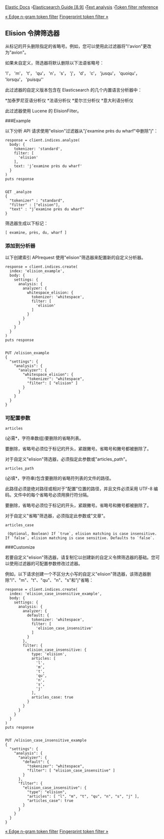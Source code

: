 

[Elastic Docs](/guide/) ›[Elasticsearch Guide [8.9]](index.md) ›[Text
analysis](analysis.md) ›[Token filter reference](analysis-tokenfilters.md)

[« Edge n-gram token filter](analysis-edgengram-tokenfilter.md) [Fingerprint
token filter »](analysis-fingerprint-tokenfilter.md)

## Elision 令牌筛选器

从标记的开头删除指定的省略号。例如，您可以使用此过滤器将"l'avion"更改为"avion"。

如果未自定义，筛选器将默认删除以下法语省略号：

'l'， 'm'， 't'， 'qu'， 'n'， 's'， 'j'， 'd'， 'c'， 'jusqu'， 'quoiqu'， 'lorsqu'， 'puisqu''

此过滤器的自定义版本包含在 Elasticsearch 的几个内置语言分析器中：

*加泰罗尼亚语分析仪 *法语分析仪 *爱尔兰分析仪 *意大利语分析仪

此过滤器使用 Lucene 的 ElisionFilter。

###Example

以下分析 API 请求使用"elision"过滤器从"j'examine près du wharf"中删除"j"：

    
    
    response = client.indices.analyze(
      body: {
        tokenizer: 'standard',
        filter: [
          'elision'
        ],
        text: 'j’examine près du wharf'
      }
    )
    puts response
    
    
    GET _analyze
    {
      "tokenizer" : "standard",
      "filter" : ["elision"],
      "text" : "j’examine près du wharf"
    }

筛选器生成以下标记：

    
    
    [ examine, près, du, wharf ]

### 添加到分析器

以下创建索引 APIrequest 使用"elision"筛选器来配置新的自定义分析器。

    
    
    response = client.indices.create(
      index: 'elision_example',
      body: {
        settings: {
          analysis: {
            analyzer: {
              whitespace_elision: {
                tokenizer: 'whitespace',
                filter: [
                  'elision'
                ]
              }
            }
          }
        }
      }
    )
    puts response
    
    
    PUT /elision_example
    {
      "settings": {
        "analysis": {
          "analyzer": {
            "whitespace_elision": {
              "tokenizer": "whitespace",
              "filter": [ "elision" ]
            }
          }
        }
      }
    }

### 可配置参数

`articles`

    

(必需*，字符串数组)要删除的省略列表。

要删除，省略号必须位于标记的开头，紧跟撇号。省略号和撇号都被删除了。

对于自定义"elision"筛选器，必须指定此参数或"articles_path"。

`articles_path`

    

(必填*，字符串)包含要删除的省略符列表的文件的路径。

此路径必须是绝对路径或相对于"配置"位置的路径，并且文件必须采用 UTF-8 编码。文件中的每个省略号必须用换行符分隔。

要删除，省略号必须位于标记的开头，紧跟撇号。省略号和撇号都被删除了。

对于自定义"省略"筛选器，必须指定此参数或"文章"。

`articles_case`

     (Optional, Boolean) If `true`, elision matching is case insensitive. If `false`, elision matching is case sensitive. Defaults to `false`. 

###Customize

若要自定义"elision"筛选器，请复制它以创建新的自定义令牌筛选器的基础。您可以使用过滤器的可配置参数修改过滤器。

例如，以下请求创建一个不区分大小写的自定义"elision"筛选器，该筛选器删除"l"、"m"、"t"、"qu"、"n"、"s"和"j"省略：

    
    
    response = client.indices.create(
      index: 'elision_case_insensitive_example',
      body: {
        settings: {
          analysis: {
            analyzer: {
              default: {
                tokenizer: 'whitespace',
                filter: [
                  'elision_case_insensitive'
                ]
              }
            },
            filter: {
              elision_case_insensitive: {
                type: 'elision',
                articles: [
                  'l',
                  'm',
                  't',
                  'qu',
                  'n',
                  's',
                  'j'
                ],
                articles_case: true
              }
            }
          }
        }
      }
    )
    puts response
    
    
    PUT /elision_case_insensitive_example
    {
      "settings": {
        "analysis": {
          "analyzer": {
            "default": {
              "tokenizer": "whitespace",
              "filter": [ "elision_case_insensitive" ]
            }
          },
          "filter": {
            "elision_case_insensitive": {
              "type": "elision",
              "articles": [ "l", "m", "t", "qu", "n", "s", "j" ],
              "articles_case": true
            }
          }
        }
      }
    }

[« Edge n-gram token filter](analysis-edgengram-tokenfilter.md) [Fingerprint
token filter »](analysis-fingerprint-tokenfilter.md)

